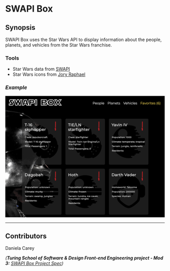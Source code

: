 # SWAPI Box 

## Synopsis

SWAPI Box uses the Star Wars API to display information about the people, planets, and vehicles from the Star Wars franchise. 

### Tools 

* Star Wars data from [SWAPI](https://swapi.co/documentation)
* Star Wars icons from [Jory Raphael](https://dribbble.com/shots/1308281-Free-Star-Wars-Icons)

### *Example* 

![main screen](./src/images/main.png)

---

## Contributors

Daniela Carey

_(**Turing School of Software & Design Front-end Engineering project - Mod 3:** [SWAPI Box Project Spec](http://frontend.turing.io/projects/swapi-box.html))_ 

